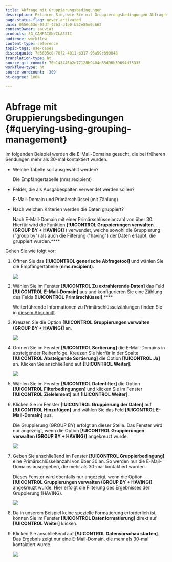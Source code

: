 ```yaml
---
title: Abfrage mit Gruppierungsbedingungen
description: Erfahren Sie, wie Sie mit Gruppierungsbedingungen Abfragen durchführen können
page-status-flag: never-activated
uuid: 0556d53e-0fdf-47b3-b1e0-b52e85e0c662
contentOwner: sauviat
products: SG_CAMPAIGN/CLASSIC
audience: workflow
content-type: reference
topic-tags: use-cases
discoiquuid: 7e5605c8-78f2-4011-b317-96a59c699848
translation-type: ht
source-git-commit: 70b143445b2e77128b9404e35d96b39694d55335
workflow-type: ht
source-wordcount: '309'
ht-degree: 100%

---
```



# Abfrage mit Gruppierungsbedingungen {#querying-using-grouping-management}

Im folgenden Beispiel werden die E-Mail-Domains gesucht, die bei früheren Sendungen mehr als 30-mal kontaktiert wurden.

* Welche Tabelle soll ausgewählt werden?

   Die Empfängertabelle (nms:recipient)

* Felder, die als Ausgabespalten verwendet werden sollen?

   E-Mail-Domain und Primärschlüssel (mit Zählung)

* Nach welchen Kriterien werden die Daten gruppiert?

   Nach E-Mail-Domain mit einer Primärschlüsselanzahl von über 30. Hierfür wird die Funktion **[!UICONTROL Gruppierungen verwalten (GROUP BY + HAVING)]** ) verwendet, welche sowohl die Gruppierung (&quot;group by&quot;) als auch die Filterung (&quot;having&quot;) der Daten erlaubt, die gruppiert wurden.****

Gehen Sie wie folgt vor:

1. Öffnen Sie das **[!UICONTROL generische Abfragetool]** und wählen Sie die Empfängertabelle (**nms:recipient**).

   ![](assets/query_editor_02.png)

1. Wählen Sie im Fenster **[!UICONTROL Zu extrahierende Daten]** das Feld **[!UICONTROL E-Mail-Domain]** aus und konfigurieren Sie eine Zählung des Felds **[!UICONTROL Primärschlüssel]**.****

   Weiterführende Informationen zu Primärschlüsselzählungen finden Sie in [diesem Abschnitt](../../platform/using/defining-filter-conditions.md#building-expressions).

1. Kreuzen Sie die Option **[!UICONTROL Gruppierungen verwalten (GROUP BY + HAVING)]** an.

   ![](assets/query_editor_nveau_29.png)

1. Ordnen Sie im Fenster **[!UICONTROL Sortierung]** die E-Mail-Domains in absteigender Reihenfolge. Kreuzen Sie hierfür in der Spalte **[!UICONTROL Absteigende Sortierung]** die Option **[!UICONTROL Ja]** an. Klicken Sie anschließend auf **[!UICONTROL Weiter]**.

   ![](assets/query_editor_nveau_70.png)

1. Wählen Sie im Fenster **[!UICONTROL Datenfilter]** die Option **[!UICONTROL Filterbedingungen]** und klicken Sie im Fenster **[!UICONTROL Zielelement]** auf **[!UICONTROL Weiter]**.
1. Klicken Sie im Fenster **[!UICONTROL Gruppierung der Daten]** auf **[!UICONTROL Hinzufügen]** und wählen Sie das Feld **[!UICONTROL E-Mail-Domain]** aus.

   Die Gruppierung (GROUP BY) erfolgt an dieser Stelle. Das Fenster wird nur angezeigt, wenn die Option **[!UICONTROL Gruppierungen verwalten (GROUP BY + HAVING)]** angekreuzt wurde.

   ![](assets/query_editor_blocklist_04.png)

1. Geben Sie anschließend im Fenster **[!UICONTROL Gruppierbedingung]** eine Primärschlüsselanzahl von über 30 an. So werden nur die E-Mail-Domains ausgegeben, die mehr als 30-mal kontaktiert wurden.

   Dieses Fenster wird ebenfalls nur angezeigt, wenn die Option **[!UICONTROL Gruppierungen verwalten (GROUP BY + HAVING)]** angekreuzt wurde. Hier erfolgt die Filterung des Ergebnisses der Gruppierung (HAVING).

   ![](assets/query_editor_blocklist_05.png)

1. Da in unserem Beispiel keine spezielle Formatierung erforderlich ist, können Sie im Fenster **[!UICONTROL Datenformatierung]** direkt auf **[!UICONTROL Weiter]** klicken.
1. Klicken Sie anschließend auf **[!UICONTROL Datenvorschau starten]**. Das Ergebnis zeigt nur eine E-Mail-Domain, die mehr als 30-mal kontaktiert wurde.

   ![](assets/query_editor_blocklist_06.png)

